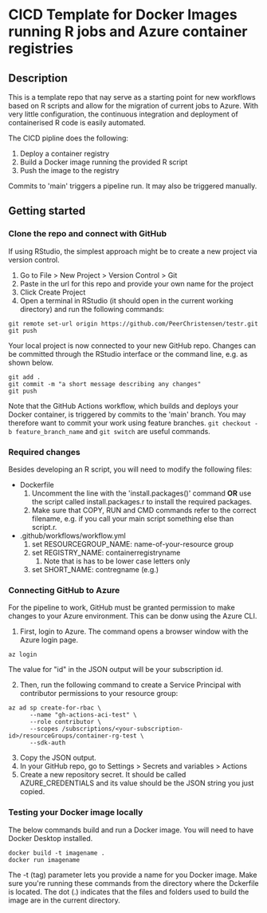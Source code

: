 # CICD Template for Docker Images running R jobs and Azure container registries

## Description

This is a template repo that nay serve as a starting point for new workflows based on R scripts and allow for the migration of current jobs to Azure. With very little configuration, the continuous integration and deployment of containerised R code is easily automated.

The CICD pipline does the following:
1. Deploy a container registry
2. Build a Docker image running the provided R script
3. Push the image to the registry

Commits to 'main' triggers a pipeline run. It may also be triggered manually.

## Getting started

### Clone the repo and connect with GitHub

If using RStudio, the simplest approach might be to create a new project via version control.

1. Go to File > New Project > Version Control > Git
2. Paste in the url for this repo and provide your own name for the project
3. Click Create Project
4. Open a terminal in RStudio (it should open in the current working directory) and run the following commands:

```
git remote set-url origin https://github.com/PeerChristensen/testr.git
git push
```

Your local project is now connected to your new GitHub repo.
Changes can be committed through the RStudio interface or the command line, e.g. as shown below.

```
git add .
git commit -m "a short message describing any changes"
git push
```

Note that the GitHub Actions workflow, which builds and deploys your Docker container, is triggered by commits to the 'main' branch. You may therefore want to commit your work using feature branches. `git checkout -b feature_branch_name` and `git switch` are useful commands.

### Required changes

Besides developing an R script, you will need to modify the following files:

- Dockerfile
   1. Uncomment the line with the 'install.packages()' command **OR** use the script called install.packages.r to install the required packages.
   2. Make sure that COPY, RUN and CMD commands refer to the correct filename, e.g. if you call your main script something else than script.r.
- .github/workflows/workflow.yml
   1. set RESOURCEGROUP_NAME: name-of-your-resource group
   2. set REGISTRY_NAME: containerregistryname
      1. Note that is has to be lower case letters only
   3. set SHORT_NAME: contregname (e.g.)

### Connecting GitHub to Azure

For the pipeline to work, GitHub must be granted permission to make changes to your Azure environment. This can be donw using the Azure CLI.

1. First, login to Azure. The command opens a browser window with the Azure login page.

```
az login
```

The value for "id" in the JSON output will be your subscription id.

2. Then, run the following command to create a Service Principal with contributor permissions to your resource group:

```
az ad sp create-for-rbac \
      --name "gh-actions-aci-test" \
      --role contributor \
      --scopes /subscriptions/<your-subscription-id>/resourceGroups/container-rg-test \
      --sdk-auth
```

3. Copy the JSON output.
4. In your GitHub repo, go to Settings > Secrets and variables > Actions
5. Create a new repository secret. It should be called AZURE_CREDENTIALS and its value should be the JSON string you just copied.


### Testing your Docker image locally

The below commands build and run a Docker image. You will need to have Docker Desktop installed.

```
docker build -t imagename .
docker run imagename
```

 The -t (tag) parameter lets you provide a name for you Docker image. Make sure you're running these commands from the directory where the Dckerfile is located. The dot (.) indicates that the files and folders used to build the image are in the current directory.
